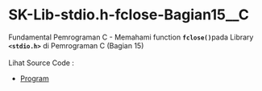 # SK-Lib-stdio.h-fclose-Bagian15__C
Fundamental Pemrograman C - Memahami function <code><b>fclose()</b></code>pada Library <code><b>&lt;stdio.h></b></code> di Pemrograman C (Bagian 15)<br><br>
Lihat Source Code : <br>
- <a href="https://github.com/RizkyKhapidsyah/SK-Lib-stdio.h-fclose-Bagian15__C/blob/master/SK-Lib-stdio.h-fclose-Bagian15__C/Source.c">Program</a>
